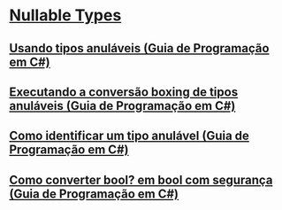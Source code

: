# [Nullable Types](TocOutOfQuery)
## [Usando tipos anuláveis (Guia de Programação em C#)](using-nullable-types.md)
## [Executando a conversão boxing de tipos anuláveis (Guia de Programação em C#)](boxing-nullable-types.md)
## [Como identificar um tipo anulável (Guia de Programação em C#)](how-to-identify-a-nullable-type.md)
## [Como converter bool? em bool com segurança (Guia de Programação em C#)](how-to-safely-cast-from-bool-to-bool.md)
